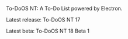 To-DoOS NT: A To-Do List powered by Electron.



Latest release:
To-DoOS NT 17

Latest beta:
To-DoOS NT 18 Beta 1
